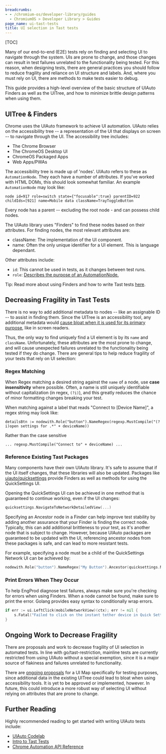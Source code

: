 ```yaml
---
breadcrumbs:
- - /chromium-os/developer-library/guides
  - ChromiumOS > Developer Library > Guides
page_name: ui-tast-tests
title: UI selection in Tast tests
---
```


[TOC]

Many of our end-to-end (E2E) tests rely on finding and selecting UI to navigate
through the system. UIs are prone to change, and those changes can result in
test failures unrelated to the functionality being tested. For this reason, when
designing tests, there are general practices you should follow to reduce
fragility and reliance on UI structure and labels. And, where you must rely on
UI, there are methods to make tests easier to debug.

This guide provides a high-level overview of the basic structure of UIAuto
Finders as well as the UITree, and how to minimize brittle design patterns when
using them.

## UITree & Finders

Chrome uses the UIAuto framework to achieve UI automation. UIAuto relies on the
accessibility tree -- a representation of the UI that displays on screen -- to
navigate through the UI. The accessibility tree includes:

-   The Chrome Browser
-   The ChromeOS Desktop UI
-   ChromeOS Packaged Apps
-   Web Apps/PWAs

The accessibility tree is made up of 'nodes'. UIAuto refers to these as
`AutomationNode`. They each have a number of attributes. If you've worked with
HTML DOMs, this should look somewhat familiar. An example `AutomationNode` may
look like:

```
node id=917 role=switch state={"focusable":true} parentID=922 childIds=[921] name=Mobile data className=TrayToggleButton
```

Every node has a parent -- excluding the root node - and can possess child
nodes.

The UIAuto library uses "Finders" to find these nodes based on their attributes.
For finding nodes, the most relevant attributes are:

-   className: The implementation of the UI component.
-   name: Often the only unique identifier for a UI element. This is language
    dependant.

Other attributes include:

-   `id`: This cannot be used in tests, as it changes between test runs.
-   `role`:
    [Describes the purpose of an AutomationNode.](https://pkg.go.dev/chromium.googlesource.com/chromiumos/platform/tast-tests.git/src/chromiumos/tast/local/chrome/uiauto/role#Role)

Tip: Read more about using Finders and how to write Tast tests
[here](http://go/tast-test-intro).

## Decreasing Fragility in Tast Tests

There is no way to add additional metadata to nodes -- like an assignable ID --
to assist in finding them. Since the UITree is an accessibility tool, any
additional metadata would
[cause bloat when it is used for its primary purpose](http://go/tast-restriction),
like in screen readers.

Thus, the only way to find uniquely find a UI element is by its `name` and
`className`. Unfortunately, these attributes are the most prone to change, and
will cause unexpected failures unrelated to the functionality being tested if
they do change. There are general tips to help reduce fragility of your tests
that rely on UI selection:

### Regex Matching

When Regex matching a desired string against the `name` of a node, use **case
insensitivity** where possible. Often, a name is still uniquely identifiable
without capitalization (in regex, `(?i)`), and this greatly reduces the chance
of minor formatting changes breaking your test.

When matching against a label that reads "Connect to [Device Name]", a regex
string may look like:

```
detailsBtn := nodewith.Role("button").NameRegex(regexp.MustCompile("(?i)open settings for .*" + deviceName))
```

Rather than the case sensitive

```
... regexp.MustCompile("Connect to" + deviceName) ...
```

### Reference Existing Tast Packages

Many components have their own UIAuto library. It's safe to assume that if the
UI itself changes, that these libraries will also be updated. Packages like
[uiauto/quicksettings](https://source.chromium.org/chromiumos/chromiumos/codesearch/+/main:src/platform/tast-tests/src/chromiumos/tast/local/chrome/uiauto/quicksettings/?q=chromiumos%2Ftast%2Flocal%2Fchrome%2Fuiauto%2Fquicksettings)
provide Finders as well as methods for using the QuickSettings UI.

Opening the QuickSettings UI can be achieved in one method that is guaranteed to
continue working, even if the UI changes:

```go
quicksettings.NavigateToNetworkDetailedView(...)
```

Specifying an Ancestor node in a Finder can help improve test stability by
adding another assurance that your Finder is finding the correct node.
Typically, this can add additional brittleness to your test, as it's another
node that is subject to change. However, because UIAuto packages are guaranteed
to be updated with the UI, referencing ancestor nodes from these packages is
safe, and can lead to more resistant tests.

For example, specifying a node must be a child of the QuickSettings Network UI
can be achieved by:

```go
nodewith.Role("button").NameRegex("My Button").Ancestor(quicksettings.NetworkDetailedViewRevamp)
```

### Print Errors When They Occur

To help EngProd diagnose test failures, always make sure you're checking for
errors when using Finders. When a node cannot be found, make sure to print the
error. Golang provides easy syntax to conditionally wrap errors.

```go
if err := ui.LeftClick(mobileNetworkView)(ctx); err != nil {
    s.Fatal("Failed to click on the instant tether device in Quick Settings menu: ", err)
}
```

## Ongoing Work to Decrease Fragility

There are proposals and work to decrease fragility of UI selection in automated
tests. In line with go/tast-restriction, mainline tests are currently restricted
from using UIAuto without a special exemption, since it is a major source of
flakiness and failures unrelated to functionality.

There are [ongoing proposals](http://go/tast-map-ui-pattern-proposal) for a UI
Map specifically for testing purposes, since additional data in the existing
UITree could lead to bloat when using accessibility tools. It is yet to be
approved or implemented, however. In future, this could introduce a more robust
way of selecting UI without relying on attributes that are prone to change.

## Further Reading

Highly recommended reading to get started with writing UIAuto tests include:

*   [UIAuto Codelab](http://go/tast-codelab-3)
*   [Intro to Tast Tests](http://go/tast-test-intro)
*   [Chrome Automation API Reference](https://developer.chrome.com/docs/extensions/reference/automation/)